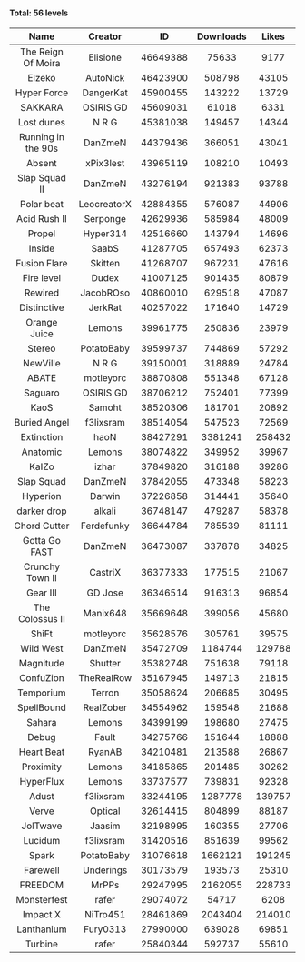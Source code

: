 #### Total: 56 levels

| Name | Creator | ID | Downloads | Likes |
|:---:|:---:|:---:|:---:|:---:|
| The Reign Of Moira | Elisione | 46649388 | 75633 | 9177
| Elzeko | AutoNick | 46423900 | 508798 | 43105
| Hyper Force | DangerKat | 45900455 | 143222 | 13729
| SAKKARA | OSIRIS GD | 45609031 | 61018 | 6331
| Lost dunes | N R G | 45381038 | 149457 | 14344
| Running in the 90s | DanZmeN | 44379436 | 366051 | 43041
| Absent | xPix3lest | 43965119 | 108210 | 10493
| Slap Squad II | DanZmeN | 43276194 | 921383 | 93788
| Polar beat | LeocreatorX | 42884355 | 576087 | 44906
| Acid Rush II | Serponge | 42629936 | 585984 | 48009
| Propel | Hyper314 | 42516660 | 143794 | 14696
| Inside | SaabS | 41287705 | 657493 | 62373
| Fusion Flare | Skitten | 41268707 | 967231 | 47616
| Fire level | Dudex | 41007125 | 901435 | 80879
| Rewired | JacobROso | 40860010 | 629518 | 47087
| Distinctive | JerkRat | 40257022 | 171640 | 14729
| Orange Juice | Lemons | 39961775 | 250836 | 23979
| Stereo | PotatoBaby | 39599737 | 744869 | 57292
| NewVille | N R G | 39150001 | 318889 | 24784
| ABATE | motleyorc | 38870808 | 551348 | 67128
| Saguaro | OSIRIS GD | 38706212 | 752401 | 77399
| KaoS | Samoht | 38520306 | 181701 | 20892
| Buried Angel | f3lixsram | 38514054 | 547523 | 72569
| Extinction | haoN | 38427291 | 3381241 | 258432
| Anatomic | Lemons | 38074822 | 349952 | 39967
| KaIZo | izhar | 37849820 | 316188 | 39286
| Slap Squad | DanZmeN | 37842055 | 473348 | 58223
| Hyperion | Darwin | 37226858 | 314441 | 35640
| darker drop | alkali | 36748147 | 479287 | 58378
| Chord Cutter | Ferdefunky | 36644784 | 785539 | 81111
| Gotta Go FAST | DanZmeN | 36473087 | 337878 | 34825
| Crunchy Town II | CastriX | 36377333 | 177515 | 21067
| Gear III | GD Jose | 36346514 | 916313 | 96854
| The Colossus II | Manix648 | 35669648 | 399056 | 45680
| ShiFt | motleyorc | 35628576 | 305761 | 39575
| Wild West | DanZmeN | 35472709 | 1184744 | 129788
| Magnitude | Shutter | 35382748 | 751638 | 79118
| ConfuZion | TheRealRow | 35167945 | 149713 | 21815
| Temporium | Terron | 35058624 | 206685 | 30495
| SpellBound | RealZober | 34554962 | 159548 | 21688
| Sahara | Lemons | 34399199 | 198680 | 27475
| Debug | Fault | 34275766 | 151644 | 18888
| Heart Beat | RyanAB | 34210481 | 213588 | 26867
| Proximity | Lemons | 34185865 | 201485 | 30262
| HyperFlux | Lemons | 33737577 | 739831 | 92328
| Adust | f3lixsram | 33244195 | 1287778 | 139757
| Verve | Optical | 32614415 | 804899 | 88187
| JolTwave | Jaasim | 32198995 | 160355 | 27706
| Lucidum | f3lixsram | 31420516 | 851639 | 99562
| Spark | PotatoBaby | 31076618 | 1662121 | 191245
| Farewell | Underings | 30173579 | 193573 | 25310
| FREEDOM | MrPPs | 29247995 | 2162055 | 228733
| Monsterfest | rafer | 29074072 | 54717 | 6208
| Impact X | NiTro451 | 28461869 | 2043404 | 214010
| Lanthanium | Fury0313 | 27990000 | 639028 | 69851
| Turbine | rafer | 25840344 | 592737 | 55610
